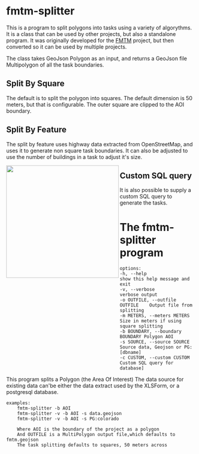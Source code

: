 # fmtm-splitter

This is a program to split polygons into tasks using a variety of
algorythms. It is a class that can be used by other projects, but also
a standalone program. It was originally developed for the
[FMTM](https://github.com/hotosm/fmtm/wiki) project, but then
converted so it can be used by multiple projects.

The class takes GeoJson Polygon as an input, and returns a GeoJson
file Multipolygon of all the task boundaries.

## Split By Square

The default is to split the polygon into squares. The default
dimension is 50 meters, but that is configurable. The outer square are
clipped to the AOI boundary.

## Split By Feature

The split by feature uses highway data extracted from OpenStreetMap,
and uses it to generate non square task boundaries. It can also be
adjusted to use the number of buildings in a task to adjust it's
size.

<img align="left" width="300px" src="https://github.com/hotosm/fmtm-splitter/blob/main/docs/images/Screenshot%20from%202023-08-06%2018-26-34.png"/>

## Custom SQL query

It is also possible to supply a custom SQL query to generate the
tasks.

# The fmtm-splitter program

	options:
	-h, --help                       show this help message and exit
	-v, --verbose                    verbose output
	-o OUTFILE, --outfile OUTFILE    Output file from splitting
	-m METERS, --meters METERS       Size in meters if using square splitting
	-b BOUNDARY, --boundary BOUNDARY Polygon AOI
	-s SOURCE, --source SOURCE       Source data, Geojson or PG:[dbname]
	-c CUSTOM, --custom CUSTOM       Custom SQL query for database]

This program splits a Polygon (the Area Of Interest)
The data source for existing data can'be either the data extract used by the XLSForm, or a postgresql database.

    examples:
        fmtm-splitter -b AOI 
        fmtm-splitter -v -b AOI -s data.geojson
        fmtm-splitter -v -b AOI -s PG:colorado
        
        Where AOI is the boundary of the project as a polygon
        And OUTFILE is a MultiPolygon output file,which defaults to fmtm.geojson
        The task splitting defaults to squares, 50 meters across
